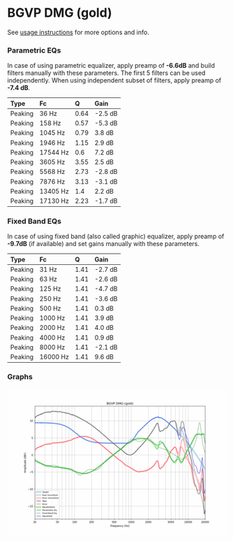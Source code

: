 # BGVP DMG (gold)
See [usage instructions](https://github.com/jaakkopasanen/AutoEq#usage) for more options and info.

### Parametric EQs
In case of using parametric equalizer, apply preamp of **-6.6dB** and build filters manually
with these parameters. The first 5 filters can be used independently.
When using independent subset of filters, apply preamp of **-7.4 dB**.

| Type    | Fc       |    Q | Gain    |
|:--------|:---------|:-----|:--------|
| Peaking | 36 Hz    | 0.64 | -2.5 dB |
| Peaking | 158 Hz   | 0.57 | -5.3 dB |
| Peaking | 1045 Hz  | 0.79 | 3.8 dB  |
| Peaking | 1946 Hz  | 1.15 | 2.9 dB  |
| Peaking | 17544 Hz | 0.6  | 7.2 dB  |
| Peaking | 3605 Hz  | 3.55 | 2.5 dB  |
| Peaking | 5568 Hz  | 2.73 | -2.8 dB |
| Peaking | 7876 Hz  | 3.13 | -3.1 dB |
| Peaking | 13405 Hz | 1.4  | 2.2 dB  |
| Peaking | 17130 Hz | 2.23 | -1.7 dB |

### Fixed Band EQs
In case of using fixed band (also called graphic) equalizer, apply preamp of **-9.7dB**
(if available) and set gains manually with these parameters.

| Type    | Fc       |    Q | Gain    |
|:--------|:---------|:-----|:--------|
| Peaking | 31 Hz    | 1.41 | -2.7 dB |
| Peaking | 63 Hz    | 1.41 | -2.6 dB |
| Peaking | 125 Hz   | 1.41 | -4.7 dB |
| Peaking | 250 Hz   | 1.41 | -3.6 dB |
| Peaking | 500 Hz   | 1.41 | 0.3 dB  |
| Peaking | 1000 Hz  | 1.41 | 3.9 dB  |
| Peaking | 2000 Hz  | 1.41 | 4.0 dB  |
| Peaking | 4000 Hz  | 1.41 | 0.9 dB  |
| Peaking | 8000 Hz  | 1.41 | -2.1 dB |
| Peaking | 16000 Hz | 1.41 | 9.6 dB  |

### Graphs
![](./BGVP%20DMG%20(gold).png)